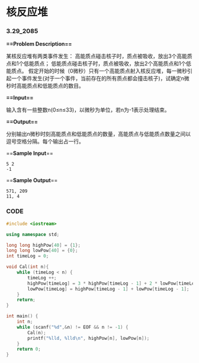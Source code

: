 # 核反应堆

### 3.29_2085

**==Problem Description==**

某核反应堆有两类事件发生：
高能质点碰击核子时，质点被吸收，放出3个高能质点和1个低能质点；
低能质点碰击核子时，质点被吸收，放出2个高能质点和1个低能质点。
假定开始的时候（0微秒）只有一个高能质点射入核反应堆，每一微秒引起一个事件发生(对于一个事件，当前存在的所有质点都会撞击核子)，试确定n微秒时高能质点和低能质点的数目。

**==Input==**

输入含有一些整数n(0≤n≤33)，以微秒为单位，若n为-1表示处理结束。

**==Output==**

分别输出n微秒时刻高能质点和低能质点的数量，高能质点与低能质点数量之间以逗号空格分隔。每个输出占一行。

==**Sample Input**==

```
5 2
-1
```

==**Sample Output**==

```
571, 209
11, 4
```

 

### CODE

```cpp
#include <iostream>

using namespace std;

long long highPow[40] = {1};
long long lowPow[40] = {0};
int timeLog = 0;

void Cal(int n){
    while (timeLog < n) {
        timeLog ++;
        highPow[timeLog] = 3 * highPow[timeLog - 1] + 2 * lowPow[timeLog - 1];
        lowPow[timeLog] = highPow[timeLog - 1] + lowPow[timeLog - 1];
    }
    return;
}

int main() {
    int n;
    while (scanf("%d",&n) != EOF && n != -1) {
        Cal(n);
        printf("%lld, %lld\n", highPow[n], lowPow[n]);
    }
    return 0;
}
```

